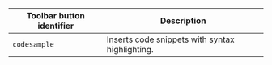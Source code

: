 | Toolbar button identifier | Description                                     |
|---------------------------|-------------------------------------------------|
| `codesample`              | Inserts code snippets with syntax highlighting. |